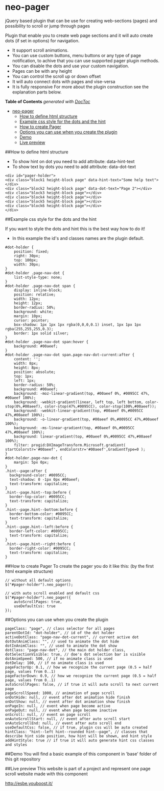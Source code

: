 # neo-pager
jQuery based plugin that can be use for creating web-sections (pages) and possibility to scroll or jump through pages

Plugin that enable you to create web page sections and it will auto create dots (if set in options) for navigation.
- It support scroll animations.
- You can use custom buttons, menu buttons or any type of page notification, to achive that you can
use supported pager plugin methods.
- You can disable the dots and use your custom navigation.
- Pages can be with any height
- You can control the scroll up or down offset
- It will auto connect dots with pages and vise-versa
- It is fully responsive
For more about the plugin construction see the explanation parts below.

**Table of Contents**  *generated with [DocToc](http://doctoc.herokuapp.com/)*

- [neo-pager](#)
	- [How to define html structure](#)
	- [Example css style for the dots and the hint](#)
	- [How to create Pager](#)
	- [Options you can use when you create the plugin](#)
	- [Demo](#)
	- [Live preview](#)

##How to define html structure

- To show hint on dot you need to add attribute: data-hint-text
- To show text by dots you need to add attribute: data-dot-text

```
<div id="pager-holder">
<div class="block1 height-block page" data-hint-text="Some help text"></div>
<div class="block2 height-block page" data-dot-text="Page 2"></div>
<div class="block3 height-block page"></div>
<div class="block4 height-block page"></div>
<div class="block5 height-block page"></div>
<div class="block6 height-block page"></div>
</div>
```
	
##Example css style for the dots and the hint

If you want to style the dots and hint this is the best way how to do it!
- In this example the id's and classes names are the plugin default.
	
```
#dot-holder {
	position: fixed;
	right: 30px;
	top: 100px;
	width: 30px;
}
#dot-holder .page-nav-dot {
	list-style-type: none;
}
#dot-holder .page-nav-dot span {
	display: inline-block;
	position: relative;
	width: 12px;
	height: 12px;
	border-radius: 50%;
	background: white;
	margin: 10px;
	cursor: pointer;
	box-shadow: 1px 1px 1px rgba(0,0,0,0.1) inset, 1px 1px 1px rgba(255,255,255,0.3);
	border: 1px solid silver;
}
#dot-holder .page-nav-dot span:hover {
	background: #00aeef;
}
#dot-holder .page-nav-dot span.page-nav-dot-current:after {
	content: '';
	width: 8px;
	height: 8px;
	position: absolute;
	top: 1px;
	left: 1px;
	border-radius: 50%;
	background: #00aeef;
	background: -moz-linear-gradient(top, #00aeef 0%, #0095CC 47%, #00aeef 100%);
	background: -webkit-gradient(linear, left top, left bottom, color-stop(0%,#00aeef), color-stop(47%,#0095CC), color-stop(100%,#00aeef));
	background: -webkit-linear-gradient(top, #00aeef 0%,#0095CC 47%,#00aeef 100%);
	background: -o-linear-gradient(top, #00aeef 0%,#0095CC 47%,#00aeef 100%);
	background: -ms-linear-gradient(top, #00aeef 0%,#0095CC 47%,#00aeef 100%);
	background: linear-gradient(top, #00aeef 0%,#0095CC 47%,#00aeef 100%);
	filter: progid:DXImageTransform.Microsoft.gradient( startColorstr='#00aeef', endColorstr='#00aeef',GradientType=0 );
}
#dot-holder.page-nav-dot {
	margin: 5px 0px;
}
.hint--page:after {
  background-color: #0095CC;
  text-shadow: 0 -1px 0px #00aeef; 
  text-transform: capitalize;
}
.hint--page.hint--top:before {
  border-top-color: #0095CC; 
  text-transform: capitalize;
}
.hint--page.hint--bottom:before {
  border-bottom-color: #0095CC; 
  text-transform: capitalize;
}
.hint--page.hint--left:before {
  border-left-color: #0095CC; 
  text-transform: capitalize;
}
.hint--page.hint--right:before {
  border-right-color: #0095CC; 
  text-transform: capitalize;
}
```

	
##How to create Pager
To create the pager you do it like this: (by the first html example structure)
```
// without all default options
$("#pager-holder").neo_pager();

// with auto scroll enabled and default css
$("#pager-holder").neo_pager({
	autoScrollPages: true,
	useDefaultCss: true
});
```
	
	
##Options you can use when you create the plugin

```
pageClass: "page", // class selector for all pages
parentDotId: "dot-holder", // id of the dot holder
activeDotClass: "page-nav-dot-current", // current active dot
dotOutAnimClass: "", // used to animate the dot hide
dotInAnimClass: "", // used to animate the dot show
dotClass: "page-nav-dot", // the main dot holder class,
dotSelectionVisible: true, // doe's dot selection bar is visible
dotAnimSpeed: 500, // if no animate class is used
dotDelay: 100, // if no animate class is used
pageFactorUp: 0.1, // how we recognize the current page (0.5 = half page, values from 0..1)
pageFactorDown: 0.9, // how we recognize the current page (0.5 = half page, values from 0..1)
autoScrollPages: false, // if true it will auto scroll to next current page
pageScrollSpeed: 1000, // animation of page scroll
onDotHide: null, // event after dot animation hide finish
onDotShow: null, // event after dot animation show finish
onPageIn: null, // event when page become active
onPageOut: null, // event when page become inactive
onScroll: null, // event on page scroll
onAutoScrollStart: null, // event after auto scroll start
onAutoScrollEnd: null, // event after auto scroll end
useDefaultCss: false, // if true, plugin css will be auto created
hintClass: "hint--left hint--rounded hint--page", // classes that describe hint side position, how hint will be shown, and hint style
addHintStyle: true // if true it will auto generate hint css classes and styles
```

##Demo
You will find a basic example of this component in 'base' folder of this git repository

##Live preview
This website is part of a project and represent one page scroll website made with this component

http://esbe.youboost.it/
